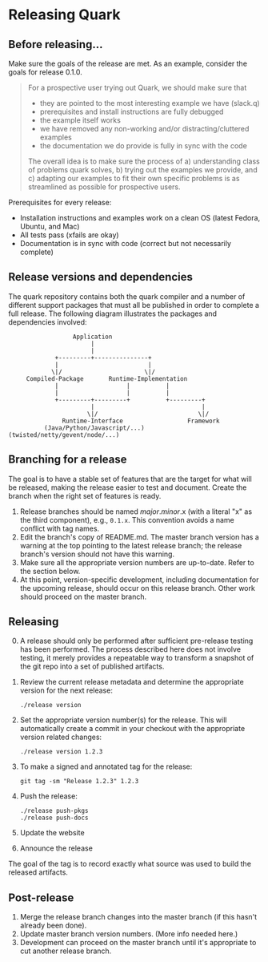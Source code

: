 # Releasing Quark

## Before releasing...

Make sure the goals of the release are met. As an example, consider the goals for release 0.1.0.

> For a prospective user trying out Quark, we should make sure that
>
> - they are pointed to the most interesting example we have (slack.q)
> - prerequisites and install instructions are fully debugged
> - the example itself works
> - we have removed any non-working and/or distracting/cluttered examples
> - the documentation we do provide is fully in sync with the code
>
> The overall idea is to make sure the process of a) understanding class of problems quark solves, b) trying out the examples we provide, and c) adapting our examples to fit their own specific problems is as streamlined as possible for prospective users.

Prerequisites for every release:

- Installation instructions and examples work on a clean OS (latest Fedora, Ubuntu, and Mac)
- All tests pass (xfails are okay)
- Documentation is in sync with code (correct but not necessarily complete)

## Release versions and dependencies

The quark repository contains both the quark compiler and a number of
different support packages that must all be published in order to
complete a full release. The following diagram illustrates the
packages and dependencies involved:

```
                  Application 
                       |
                       |
             +---------+---------------+
             |                         |
            \|/                       \|/
     Compiled-Package       Runtime-Implementation
             |                   |          |
             |                   |          |
             +---------+---------+          +---------+
                       |                              |
                      \|/                            \|/
               Runtime-Interface                  Framework
          (Java/Python/Javascript/...)      (twisted/netty/gevent/node/...)
```

## Branching for a release

The goal is to have a stable set of features that are the target for what will be released, making the release easier to test and document. Create the branch when the right set of features is ready.

1. Release branches should be named *major*.*minor*.x (with a literal "x" as the third component), e.g., `0.1.x`. This convention avoids a name conflict with tag names.
2. Edit the branch's copy of README.md. The master branch version has a warning at the top pointing to the latest release branch; the release branch's version should not have this warning.
3. Make sure all the appropriate version numbers are up-to-date. Refer to the section below.
4. At this point, version-specific development, including documentation for the upcoming release, should occur on this release branch. Other work should proceed on the master branch.


## Releasing

0. A release should only be performed after sufficient pre-release
   testing has been performed. The process described here does not
   involve testing, it merely provides a repeatable way to transform a
   snapshot of the git repo into a set of published artifacts.

1. Review the current release metadata and determine the appropriate
   version for the next release:

   ```
   ./release version
   ```

2. Set the appropriate version number(s) for the release. This will
   automatically create a commit in your checkout with the appropriate
   version related changes:

   ```
   ./release version 1.2.3
   ```

3. To make a signed and annotated tag for the release:

   ```
   git tag -sm "Release 1.2.3" 1.2.3
   ```

3. Push the release:

   ```
   ./release push-pkgs
   ./release push-docs
   ```

4. Update the website

5. Announce the release

The goal of the tag is to record exactly what source was used to build the released artifacts.

## Post-release

1. Merge the release branch changes into the master branch (if this hasn't already been done).
2. Update master branch version numbers. (More info needed here.)
3. Development can proceed on the master branch until it's appropriate to cut another release branch.
